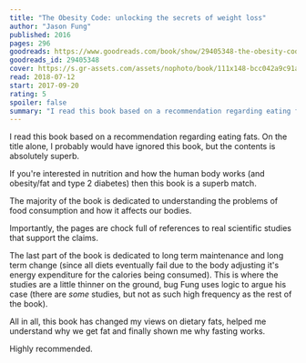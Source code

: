 ```yaml
---
title: "The Obesity Code: unlocking the secrets of weight loss"
author: "Jason Fung"
published: 2016
pages: 296
goodreads: https://www.goodreads.com/book/show/29405348-the-obesity-code
goodreads_id: 29405348
cover: https://s.gr-assets.com/assets/nophoto/book/111x148-bcc042a9c91a29c1d680899eff700a03.png
read: 2018-07-12
start: 2017-09-20
rating: 5
spoiler: false
summary: "I read this book based on a recommendation regarding eating fats. On the title alone, I probably would have ignored this book, but the contents is absolutely superb."
---
```


I read this book based on a recommendation regarding eating fats. On the title alone, I probably would have ignored this book, but the contents is absolutely superb.  
  
If you're interested in nutrition and how the human body works (and obesity/fat and type 2 diabetes) then this book is a superb match.  
  
The majority of the book is dedicated to understanding the problems of food consumption and how it affects our bodies.  
  
Importantly, the pages are chock full of references to real scientific studies that support the claims.  
  
The last part of the book is dedicated to long term maintenance and long term change (since all diets eventually fail due to the body adjusting it's energy expenditure for the calories being consumed). This is where the studies are a little thinner on the ground, bug Fung uses logic to argue his case (there are *some* studies, but not as such high frequency as the rest of the book).  
  
All in all, this book has changed my views on dietary fats, helped me understand why we get fat and finally shown me why fasting works.  
  
Highly recommended.
